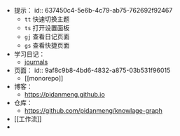 - 提示：
  id:: 637450c4-5e6b-4c79-ab75-762692f92467
	- `tt` 快速切换主题
	- `ts` 打开设置面板
	- `gj` 查看日记页面
	- `gs` 查看快捷页面
- 学习日记：
	- [journals](https://pidanmeng.github.io/knowlage-graph/#/all-journals)
- 页面：
  id:: 9af8c9b8-4bd6-4832-a875-03b531f96015
	- [[monorepo]]
- 博客：
	- https://pidanmeng.github.io
- 仓库：
	- https://github.com/pidanmeng/knowlage-graph
- [[工作流]]
-